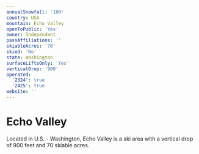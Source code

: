 ```yaml
---
annualSnowfall: '100'
country: USA
mountain: Echo Valley
openToPublic: 'Yes'
owner: Independent
passAffiliations: ''
skiableAcres: '70'
skied: 'No'
state: Washington
surfaceLiftsOnly: 'Yes'
verticalDrop: '900'
operated:
  '2324': true
  '2425': true
website: ''
---
```



# Echo Valley

Located in U.S. - Washington, Echo Valley is a ski area with a vertical drop of 900 feet and 70 skiable acres.
